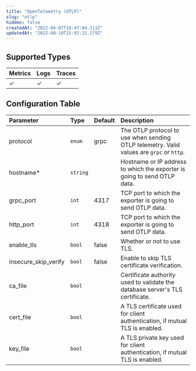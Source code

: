 ```yaml
---
title: "OpenTelemetry (OTLP)"
slug: "otlp"
hidden: false
createdAt: "2022-06-07T18:47:04.111Z"
updatedAt: "2022-08-10T15:02:21.179Z"
---
```


## Supported Types

| Metrics | Logs | Traces |
| :------ | :--- | :----- |
| ✓       | ✓    | ✓      |

## Configuration Table

| Parameter            | Type     | Default | Description                                                                              |
| :------------------- | :------- | :------ | :--------------------------------------------------------------------------------------- |
| protocol             | `enum`   | grpc    | The OTLP protocol to use when sending OTLP telemetry. Valid values are `grpc` or `http`. |
| hostname\*           | `string` |         | Hostname or IP address to which the exporter is going to send OTLP data.                 |
| grpc_port            | `int`    | 4317    | TCP port to which the exporter is going to send OTLP data.                               |
| http_port            | `int`    | 4318    | TCP port to which the exporter is going to send OTLP data.                               |
| enable_tls           | `bool`   | false   | Whether or not to use TLS.                                                               |
| insecure_skip_verify | `bool`   | false   | Enable to skip TLS certificate verification.                                             |
| ca_file              | `bool`   |         | Certificate authority used to validate the database server's TLS certificate.            |
| cert_file            | `bool`   |         | A TLS certificate used for client authentication, if mutual TLS is enabled.              |
| key_file             | `bool`   |         | A TLS private key used for client authentication, if mutual TLS is enabled.              |